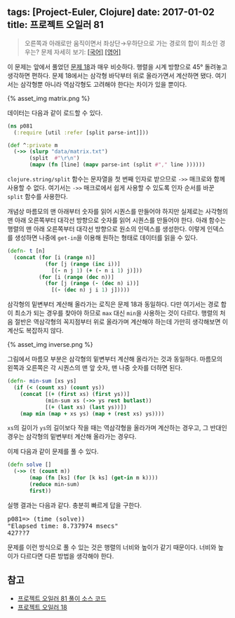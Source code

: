 tags: [Project-Euler, Clojure]
date: 2017-01-02
title: 프로젝트 오일러 81
---
> 오른쪽과 아래로만 움직이면서 좌상단→우하단으로 가는 경로의 합이 최소인 경우는?
> 문제 자세히 보기: [[국어]](http://euler.synap.co.kr/prob_detail.php?id=81) [[영어]](https://projecteuler.net/problem=81)

이 문제는 앞에서 풀었던 [문제 18](/2015/project-euler-018/)과 매우 비슷하다. 행렬을 시계 방향으로 45° 돌려놓고 생각하면 편하다. 문제 18에서는 삼각형 바닥부터 위로 올라가면서 계산하면 됐다. 여기서는 삼각형뿐 아니라 역삼각형도 고려해야 한다는 차이가 있을 뿐이다.
<!--more-->

{% asset_img matrix.png %}

데이터는 다음과 같이 로드할 수 있다.

```clojure
(ns p081
  (:require [util :refer [split parse-int]]))

(def ^:private m
  (->> (slurp "data/matrix.txt")
       (split  #"\r\n")
       (mapv (fn [line] (mapv parse-int (split #"," line ))))))
```

`clojure.string/split` 함수는 문자열을 첫 번째 인자로 받으므로 `->>` 매크로와 함께 사용할 수 없다. 여기서는 `->>` 매크로에서 쉽게 사용할 수 있도록 인자 순서를 바꾼 `split` 함수를 사용한다.

개념상 마름모의 맨 아래부터 숫자를 읽어 시퀀스를 만들어야 하지만 실제로는 사각형의 맨 아래 오른쪽부터 대각선 방향으로 숫자를 읽어 시퀀스를 만들어야 한다. 아래 함수는 행렬의 맨 아래 오른쪽부터 대각선 방향으로 원소의 인덱스를 생성한다. 이렇게 인덱스를 생성하면 나중에 `get-in`을 이용해 원하는 형태로 데이터를 읽을 수 있다.

```clojure
(defn- t [n]
  (concat (for [i (range n)]
            (for [j (range (inc i))]
              [(- n j 1) (+ (- n i 1) j)]))
          (for [i (range (dec n))]
            (for [j (range (- (dec n) i))]
              [(- (dec n) j i 1) j]))))
```

삼각형의 밑변부터 계산해 올라가는 로직은 문제 18과 동일하다. 다만 여기서는 경로 합이 최소가 되는 경우를 찾아야 하므로 `max` 대신 `min`을 사용하는 것이 다르다. 행렬의 처음 절반은 역삼각형의 꼭지점부터 위로 올라가며 계산해야 하는데 가만히 생각해보면 이 계산도 복잡하지 않다.

{% asset_img inverse.png %}

그림에서 마름모 부분은 삼각형의 밑변부터 계산해 올라가는 것과 동일하다. 마름모의 왼쪽과 오른쪽은 각 시퀀스의 맨 앞 숫자, 맨 나중 숫자를 더하면 된다.

```clojure
(defn- min-sum [xs ys]
  (if (< (count xs) (count ys))
    (concat [(+ (first xs) (first ys))]
            (min-sum xs (->> ys rest butlast))
            [(+ (last xs) (last ys))])
    (map min (map + xs ys) (map + (rest xs) ys))))
```

`xs`의 길이가 `ys`의 길이보다 작을 때는 역삼각형을 올라가며 계산하는 경우고, 그 반대인 경우는 삼각형의 밑변부터 계산해 올라가는 경우다.

이제 다음과 같이 문제를 풀 수 있다.

```clojure
(defn solve []
  (->> (t (count m))
       (map (fn [ks] (for [k ks] (get-in m k))))
       (reduce min-sum)
       first))
```

실행 결과는 다음과 같다. 충분히 빠르게 답을 구한다.

<pre class="console">
p081=> (time (solve))
"Elapsed time: 8.737974 msecs"
427??7
</pre>

문제를 이런 방식으로 풀 수 있는 것은 행렬의 너비와 높이가 같기 때문이다. 너비와 높이가 다르다면 다른 방법을 생각해야 한다.

## 참고
* [프로젝트 오일러 81 풀이 소스 코드](https://github.com/ntalbs/euler/blob/master/src/p081.clj)
* [프로젝트 오일러 18](/2015/project-euler-018/)
